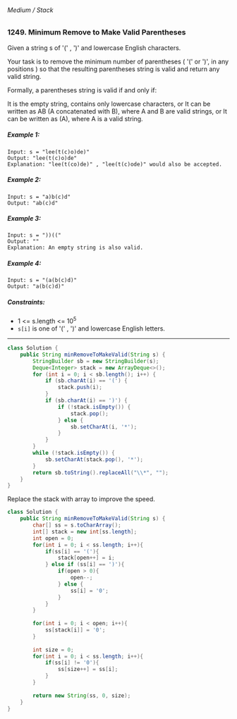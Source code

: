 ###### Medium / Stack

### 1249. Minimum Remove to Make Valid Parentheses

Given a string s of '(' , ')' and lowercase English characters. 

Your task is to remove the minimum number of parentheses ( '(' or ')', in any positions ) so that the resulting parentheses string is valid and return any valid string.

Formally, a parentheses string is valid if and only if:

It is the empty string, contains only lowercase characters, or
It can be written as AB (A concatenated with B), where A and B are valid strings, or
It can be written as (A), where A is a valid string.
 

##### Example 1:
```
Input: s = "lee(t(c)o)de)"
Output: "lee(t(c)o)de"
Explanation: "lee(t(co)de)" , "lee(t(c)ode)" would also be accepted.
```
##### Example 2:
```
Input: s = "a)b(c)d"
Output: "ab(c)d"
```
##### Example 3:
```
Input: s = "))(("
Output: ""
Explanation: An empty string is also valid.
```
##### Example 4:
```
Input: s = "(a(b(c)d)"
Output: "a(b(c)d)"
```

##### Constraints:

- 1 <= s.length <= 10<sup>5</sup>
- `s[i]` is one of  '(' , ')' and lowercase English letters.

***

```java
class Solution {
    public String minRemoveToMakeValid(String s) {
        StringBuilder sb = new StringBuilder(s);
        Deque<Integer> stack = new ArrayDeque<>();
        for (int i = 0; i < sb.length(); i++) {
            if (sb.charAt(i) == '(') {
                stack.push(i);
            }
            if (sb.charAt(i) == ')') {
                if (!stack.isEmpty()) {
                    stack.pop();
                } else {
                    sb.setCharAt(i, '*');  
                }
            }
        }
        while (!stack.isEmpty()) {
            sb.setCharAt(stack.pop(), '*');
        }
        return sb.toString().replaceAll("\\*", "");
    }
}
```

Replace the stack with array to improve the speed.
```java
class Solution {
    public String minRemoveToMakeValid(String s) {
        char[] ss = s.toCharArray();
        int[] stack = new int[ss.length];
        int open = 0;
        for(int i = 0; i < ss.length; i++){
            if(ss[i] == '('){
                stack[open++] = i;
            } else if (ss[i] == ')'){
                if(open > 0){
                    open--;
                } else {
                    ss[i] = '0';
                }
            }
        }
        
        for(int i = 0; i < open; i++){
            ss[stack[i]] = '0';
        }
        
        int size = 0;
        for(int i = 0; i < ss.length; i++){
            if(ss[i] != '0'){
                ss[size++] = ss[i];
            }
        }
        
        return new String(ss, 0, size);
    }
}
```
